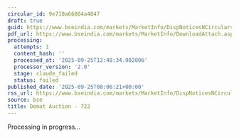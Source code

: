 ```yaml
---
circular_id: 9e718a66884a4847
draft: true
guid: https://www.bseindia.com/markets/MarketInfo/DispNoticesNCirculars.aspx?Noticeid={5E89D0D7-09B0-4C12-8077-F1950146351F}&noticeno=20250925-3&dt=09/25/2025&icount=3&totcount=34&flag=0
pdf_url: https://www.bseindia.com/markets/MarketInfo/DownloadAttach.aspx?id=20250925-3&attachedId=6fcd417a-3b17-4f00-bdb6-bd3b2e466cb9
processing:
  attempts: 1
  content_hash: ''
  processed_at: '2025-09-25T12:48:34.902806'
  processor_version: '2.0'
  stage: claude_failed
  status: failed
published_date: '2025-09-25T08:06:21+00:00'
rss_url: https://www.bseindia.com/markets/MarketInfo/DispNoticesNCirculars.aspx?Noticeid={5E89D0D7-09B0-4C12-8077-F1950146351F}&noticeno=20250925-3&dt=09/25/2025&icount=3&totcount=34&flag=0
source: bse
title: Demat Auction - 722
---
```


Processing in progress...